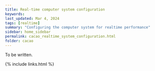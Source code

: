 ```yaml
---
title: Real-time computer system configuration
keywords: 
last_updated: Mar 4, 2024
tags: [realtime]
summary: "Configuring the computer system for realtime performance"
sidebar: home_sidebar
permalink: cacao_realtime_system_configuration.html
folder: cacao
---
```


To be written.


{% include links.html %}
